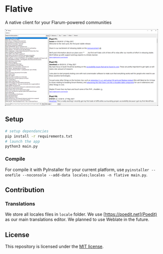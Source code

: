 # Flative
A native client for your Flarum-powered communities

![](assets/capture.png)

## Setup
```sh
# setup dependancies
pip install -r requirements.txt
# launch the app
python3 main.py
```

### Compile
For compile it with PyInstaller for your current platform, use `pyinstaller --onefile --noconsole --add-data locales;locales -n flative main.py`.

## Contribution
### Translations
We store all locales files in `locale` folder. We use [https://poedit.net](Poedit) as our main translations editor. We planned to use Weblate in the future.

## License
This repository is licensed under the [MIT license](LICENSE).

